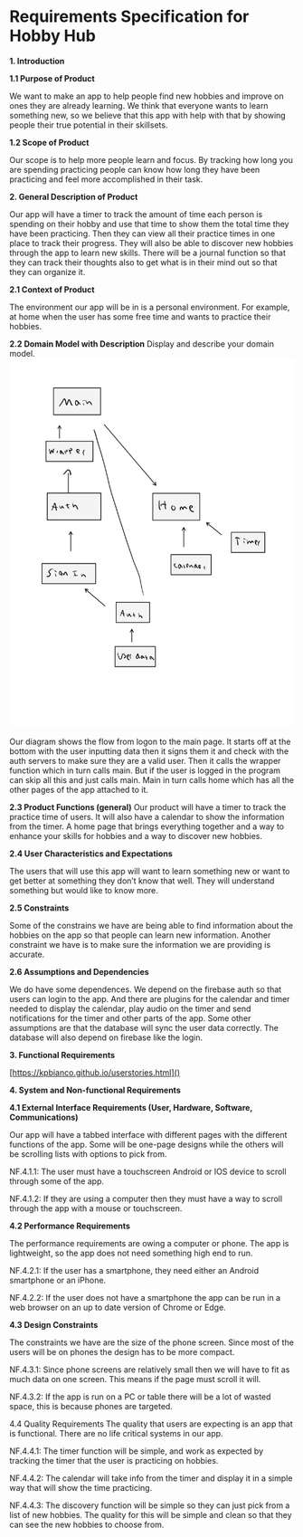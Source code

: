 # Requirements Specification for Hobby Hub

**1. Introduction**

**1.1 Purpose of Product**

We want to make an app to help people find new hobbies and improve on ones they are already learning. We think that everyone wants to learn something new, so we believe that this app with help with that by showing people their true potential in their skillsets. 

**1.2 Scope of Product**

Our scope is to help more people learn and focus. By tracking how long you are spending practicing people can know how long they have been practicing and feel more accomplished in their task.


**2. General Description of Product**

Our app will have a timer to track the amount of time each person is spending on their hobby and use that time to show them the total time they have been practicing. Then they can view all their practice times in one place to track their progress. They will also be able to discover new hobbies through the app to learn new skills. There will be a journal function so that they can track their thoughts also to get what is in their mind out so that they can organize it.

**2.1 Context of Product**

The environment our app will be in is a personal environment. For example, at home when the user has some free time and wants to practice their hobbies. 

**2.2 Domain Model with Description**
Display and describe your domain model.
![Diagram](Diagram.png)

Our diagram shows the flow from logon to the main page. It starts off at the bottom with the user inputting data then it signs them it and check with the auth servers to make sure they are a valid user. Then it calls the wrapper function which in turn calls main. But if the user is logged in the program can skip all this and just calls main. Main in turn calls home which has all the other pages of the app attached to it.

**2.3 Product Functions (general)**
Our product will have a timer to track the practice time of users. It will also have a calendar to show the information from the timer. A home page that brings everything together and a way to enhance your skills for hobbies and a way to discover new hobbies. 

**2.4 User Characteristics and Expectations**

The users that will use this app will want to learn something new or want to get better at something they don’t know that well. They will understand something but would like to know more.

**2.5 Constraints**

Some of the constrains we have are being able to find information about the hobbies on the app so that people can learn new information. Another constraint we have is to make sure the information we are providing is accurate.

**2.6 Assumptions and Dependencies**

We do have some dependences. We depend on the firebase auth so that users can login to the app. And there are plugins for the calendar and timer needed to display the calendar, play audio on the timer and send notifications for the timer and other parts of the app. Some other assumptions are that the database will sync the user data correctly. The database will also depend on firebase like the login.

**3. Functional Requirements**

[https://kpbianco.github.io/userstories.html]()


**4. System and Non-functional Requirements**

**4.1 External Interface Requirements (User, Hardware, Software, Communications)**

Our app will have a tabbed interface with different pages with the different functions of the app. Some will be one-page designs while the others will be scrolling lists with options to pick from.

NF.4.1.1:
The user must have a touchscreen Android or IOS device to scroll through some of the app.

NF.4.1.2:
If they are using a computer then they must have a way to scroll through the app with a mouse or touchscreen.

**4.2 Performance Requirements**

The performance requirements are owing a computer or phone. The app is lightweight, so the app does not need something high end to run.

NF.4.2.1:
If the user has a smartphone, they need either an Android smartphone or an iPhone.

NF.4.2.2:
If the user does not have a smartphone the app can be run in a web browser on an up to date version of Chrome or Edge.

**4.3 Design Constraints**

The constraints we have are the size of the phone screen. Since most of the users will be on phones the design has to be more compact.

NF.4.3.1:
Since phone screens are relatively small then we will have to fit as much data on one screen. This means if the page must scroll it will.

NF.4.3.2:
If the app is run on a PC or table there will be a lot of wasted space, this is because phones are targeted.

4.4 Quality Requirements
The quality that users are expecting is an app that is functional. There are no life critical systems in our app.

NF.4.4.1:
The timer function will be simple, and work as expected by tracking the timer that the user is practicing on hobbies.

NF.4.4.2:
The calendar will take info from the timer and display it in a simple way that will show the time practicing.

NF.4.4.3:
The discovery function will be simple so they can just pick from a list of new hobbies. The quality for this will be simple and clean so that they can see the new hobbies to choose from.

